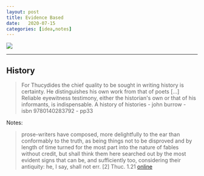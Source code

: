 ```yaml
---
layout: post
title: Evidence Based
date:   2020-07-15
categories: [idea,notes]
---
```


![](https://www.researchgate.net/profile/Denise_Bowen/publication/313297427/figure/download/fig1/AS:513581353766912@1499458744569/Hierarchies-of-research-designs-and-levels-of-scientific-evidence.png)

---

## History

> For Thucydides the chief quality to be sought in writing history is certainty. He distinguishes his own work from that of poets [...]
> Reliable eyewitness testimony, either the historian's own or that of his informants, is indispensable. 
> <quote> A history of histories - john burrow - isbn 9780140283792 - pp33 </quote>

Notes: 
> prose-writers have composed, more delightfully to the ear than conformably to the truth, as being things not to be disproved and by length of time turned for the most part into the nature of fables without credit, but shall think them here searched out by the most evident signs that can be, and sufficiently too, considering their antiquity: he, I say, shall not err. [2]
> Thuc. 1.21 [online](http://www.perseus.tufts.edu/hopper/text?doc=Perseus%3Atext%3A1999.01.0247%3Abook%3D1%3Achapter%3D21)

